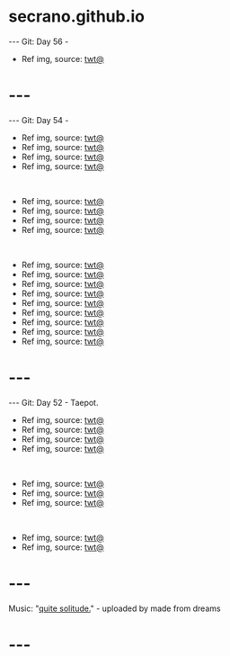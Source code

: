 # secrano.github.io

--- Git: Day 56 - 

- Ref img, source: [twt@](https://x.com/AMAZlNGNATURE/status/1813704213530026453)

# ---

--- Git: Day 54 - 

- Ref img, source: [twt@](https://x.com/natsume0v0/status/1813596320571302027)
- Ref img, source: [twt@](https://x.com/TheMMAlien/status/1813306146847101228)
- Ref img, source: [twt@](https://x.com/1000_mikan/status/1813451209774354463) 
- Ref img, source: [twt@](https://x.com/kirakosarin/status/1813721344443638269)

<br/>

- Ref img, source: [twt@](https://x.com/710wonderdev/status/1813803809757593759)
- Ref img, source: [twt@](https://x.com/JustJydn/status/1813707697839305151)
- Ref img, source: [twt@](https://x.com/hrtapp/status/1813662811341615343)
- Ref img, source: [twt@](https://x.com/renatairl/status/1813571467214455192)

<br/>

- Ref img, source: [twt@](https://x.com/MarcoGrandFleet/status/1813525166418247846)
- Ref img, source: [twt@](https://x.com/Justin96636/status/1813826711274086732)
- Ref img, source: [twt@](https://x.com/hrtapp/status/1813782982764966106)
- Ref img, source: [twt@](https://x.com/kiyiromi/status/1813751615712837988)
- Ref img, source: [twt@](https://x.com/s8n/status/1813574430632681743)
- Ref img, source: [twt@](https://x.com/HawkTuahGirl24/status/1813666481927778567)
- Ref img, source: [twt@](https://x.com/pewpiece/status/1813771931927408792)
- Ref img, source: [twt@](https://x.com/pewpiece/status/1813868695787352509)
- Ref img, source: [twt@](https://x.com/GAx5jx8Lsq4mBIn/status/1813858748688978195)

# ---

--- Git: Day 52 - Taepot.

- Ref img, source: [twt@](https://x.com/PT_CROW/status/1813463160759939301)
- Ref img, source: [twt@](https://x.com/Kuroneko__x/status/1813074988435407071)
- Ref img, source: [twt@](https://x.com/ShitpostGate/status/1813476229451862341) 
- Ref img, source: [twt@](https://x.com/CeoofRomcom/status/1813281729299292266)

<br/>

- Ref img, source: [twt@](https://x.com/TopGyaru/status/1813273421624799428)
- Ref img, source: [twt@](https://x.com/GAx5jx8Lsq4mBIn/status/1813529831793123474)
- Ref img, source: [twt@](https://x.com/Aunty_TeeTee/status/1812820795619459202)

<br/>

- Ref img, source: [twt@](https://x.com/GAx5jx8Lsq4mBIn/status/1813245615532613859)
- Ref img, source: [twt@](https://x.com/Kuroneko__x/status/1765747416144265687)

# ---
 Music: "[quite solitude.](https://www.youtube.com/watch?v=DFuFDdL9sl4)" - uploaded by made from dreams
# ---
